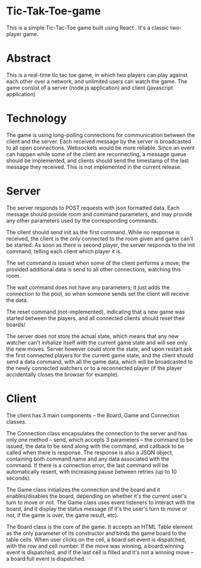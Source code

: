 # Tic-Tak-Toe-game
This is a simple Tic-Tac-Toe game built using React . It's a classic two-player game.

<h1>Abstract</h2>
This is a real-time tic tac toe game, in which two players can play against each other over a network, and unlimited users can watch the game. The game consist of a server (node.js application) and client (javascript application)

<h1>Technology</h1>
The game is using long-polling connections for communication between the client and the server. Each received message by the server is broadcasted to all open connections. Websockets would be more reliable. Since an event can happen while some of the client are reconnecting, a message queue should be implemented, and clients should send the timestamp of the last message they received. This is not implemented in the current release.

<h1>Server</h1>
The server responds to POST requests with json formatted data. Each message should provide room and command parameters, and may provide any other parameters used by the corresponding commands.

The client should send init as the first command. While no response is received, the client is the only connected to the room given and game can't be started. As soon as there is second player, the server responds to the init command, telling each client which player it is.

The set command is issued when some of the client performs a move; the provided additional data is send to all other connections, watching this room.

The wait command does not have any parameters; it just adds the connection to the pool, so when someone sends set the client will receive the data.

The reset command (not-implemented), indicating that a new game was started between the players, and all connected clients should reset their boards/

The server does not store the actual state, which means that any new watcher can't initialize itself with the current game state and will see only the new moves. Server however could store the state, and upon restart ask the first connected players for the current game state, and the client should send a data command, with all the game data, which will be broadcasted to the newly connected watchers or to a reconnected player (if the player accidentally closes the browser for example).

<h1>Client</h1>
The client has 3 main components – the Board, Game and Connection classes.

The Connection class encapsulates the connection to the server and has only one method – send, which accepts 3 parameters – the command to be issued, the data to be send along with the command, and callback to be called when there is response. The response is also a JSON object, containing both command name and any data associated with the command. If there is a connection error, the last command will be automatically resent, with increasing pause between retries (up to 10 seconds).

The Game class initializes the connection and the board and it enables/disables the board, depending on whether it's the current user's turn to move or not. The Game class uses event listeners to interact with the board, and it display the status message (if it's the user's turn to move or not, if the game is over, the game result, etc).

The Board class is the core of the game. It accepts an HTML Table element as the only parameter of its constructor and binds the game board to the table cells. When user clicks on the cell, a board:set event is dispatched, with the row and cell number. If the move was winning, a board:winning event is dispatched, and if the last cell is filled and it's not a winning move – a board:full event is dispatched.
